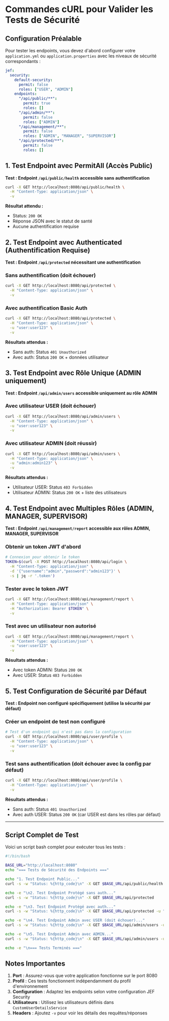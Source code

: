 # Commandes cURL pour Valider les Tests de Sécurité

## Configuration Préalable

Pour tester les endpoints, vous devez d'abord configurer votre `application.yml` ou `application.properties` avec les niveaux de sécurité correspondants :

```yaml
jef:
  security:
    default-security:
      permit: false
      roles: ["USER", "ADMIN"]
    endpoints:
      "/api/public/**":
        permit: true
        roles: []
      "/api/admin/**":
        permit: false
        roles: ["ADMIN"]
      "/api/management/**":
        permit: false
        roles: ["ADMIN", "MANAGER", "SUPERVISOR"]
      "/api/protected/**":
        permit: false
        roles: []
```

## 1. Test Endpoint avec PermitAll (Accès Public)

**Test : Endpoint `/api/public/health` accessible sans authentification**

```bash
curl -X GET http://localhost:8080/api/public/health \
  -H "Content-Type: application/json" \
  -v
```

**Résultat attendu :** 

- Status: `200 OK`
- Réponse JSON avec le statut de santé
- Aucune authentification requise

## 2. Test Endpoint avec Authenticated (Authentification Requise)

**Test : Endpoint `/api/protected` nécessitant une authentification**

### Sans authentification (doit échouer)
```bash
curl -X GET http://localhost:8080/api/protected \
  -H "Content-Type: application/json" \
  -v
```

### Avec authentification Basic Auth
```bash
curl -X GET http://localhost:8080/api/protected \
  -H "Content-Type: application/json" \
  -u "user:user123" \
  -v
```

**Résultats attendus :**
- Sans auth: Status `401 Unauthorized`
- Avec auth: Status `200 OK` + données utilisateur

## 3. Test Endpoint avec Rôle Unique (ADMIN uniquement)

**Test : Endpoint `/api/admin/users` accessible uniquement au rôle ADMIN**

### Avec utilisateur USER (doit échouer)
```bash
curl -X GET http://localhost:8080/api/admin/users \
  -H "Content-Type: application/json" \
  -u "user:user123" \
  -v
```

### Avec utilisateur ADMIN (doit réussir)
```bash
curl -X GET http://localhost:8080/api/admin/users \
  -H "Content-Type: application/json" \
  -u "admin:admin123" \
  -v
```

**Résultats attendus :**
- Utilisateur USER: Status `403 Forbidden`
- Utilisateur ADMIN: Status `200 OK` + liste des utilisateurs

## 4. Test Endpoint avec Multiples Rôles (ADMIN, MANAGER, SUPERVISOR)

**Test : Endpoint `/api/management/report` accessible aux rôles ADMIN, MANAGER, SUPERVISOR**

### Obtenir un token JWT d'abord
```bash
# Connexion pour obtenir le token
TOKEN=$(curl -X POST http://localhost:8080/api/login \
  -H "Content-Type: application/json" \
  -d '{"username":"admin","password":"admin123"}' \
  -s | jq -r '.token')
```

### Tester avec le token JWT
```bash
curl -X GET http://localhost:8080/api/management/report \
  -H "Content-Type: application/json" \
  -H "Authorization: Bearer $TOKEN" \
  -v
```

### Test avec un utilisateur non autorisé
```bash
curl -X GET http://localhost:8080/api/management/report \
  -H "Content-Type: application/json" \
  -u "user:user123" \
  -v
```

**Résultats attendus :**
- Avec token ADMIN: Status `200 OK`
- Avec USER: Status `403 Forbidden`

## 5. Test Configuration de Sécurité par Défaut

**Test : Endpoint non configuré spécifiquement (utilise la sécurité par défaut)**

### Créer un endpoint de test non configuré
```bash
# Test d'un endpoint qui n'est pas dans la configuration
curl -X GET http://localhost:8080/api/user/profile \
  -H "Content-Type: application/json" \
  -u "user:user123" \
  -v
```

### Test sans authentification (doit échouer avec la config par défaut)
```bash
curl -X GET http://localhost:8080/api/user/profile \
  -H "Content-Type: application/json" \
  -v
```

**Résultats attendus :**
- Sans auth: Status `401 Unauthorized`
- Avec auth USER: Status `200 OK` (car USER est dans les rôles par défaut)

---

## Script Complet de Test

Voici un script bash complet pour exécuter tous les tests :

```bash
#!/bin/bash

BASE_URL="http://localhost:8080"
echo "=== Tests de Sécurité des Endpoints ==="

echo "1. Test Endpoint Public..."
curl -s -w "Status: %{http_code}\n" -X GET $BASE_URL/api/public/health

echo -e "\n2. Test Endpoint Protégé sans auth..."
curl -s -w "Status: %{http_code}\n" -X GET $BASE_URL/api/protected

echo -e "\n3. Test Endpoint Protégé avec auth..."
curl -s -w "Status: %{http_code}\n" -X GET $BASE_URL/api/protected -u "user:user123"

echo -e "\n4. Test Endpoint Admin avec USER (doit échouer)..."
curl -s -w "Status: %{http_code}\n" -X GET $BASE_URL/api/admin/users -u "user:user123"

echo -e "\n5. Test Endpoint Admin avec ADMIN..."
curl -s -w "Status: %{http_code}\n" -X GET $BASE_URL/api/admin/users -u "admin:admin123"

echo -e "\n=== Tests Terminés ==="
```

## Notes Importantes

1. **Port** : Assurez-vous que votre application fonctionne sur le port 8080
2. **Profil** : Ces tests fonctionnent indépendamment du profil d'environnement
3. **Configuration** : Adaptez les endpoints selon votre configuration JEF Security
4. **Utilisateurs** : Utilisez les utilisateurs définis dans `CustomUserDetailsService`
5. **Headers** : Ajoutez `-v` pour voir les détails des requêtes/réponses
